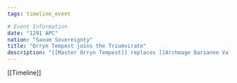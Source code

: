 ```yaml
---
tags: timeline_event

# Event Information
date: "1291 APC"
nation: "Saxum Sovereignty"
title: "Orryn Tempest joins the Triumvirate"
description: "[[Master Orryn Tempest]] replaces [[Archmage Darianne Valtoria]] on [[The Saxum Triumvirate]]"
---
```

[[Timeline]]